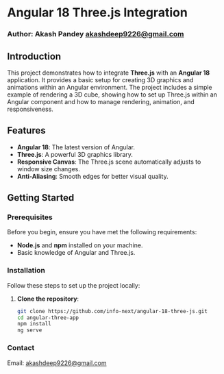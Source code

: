 # Angular 18 Three.js Integration

### Author: Akash Pandey akashdeep9226@gmail.com

## Introduction

This project demonstrates how to integrate **Three.js** with an **Angular 18** application. It provides a basic setup for creating 3D graphics and animations within an Angular environment. The project includes a simple example of rendering a 3D cube, showing how to set up Three.js within an Angular component and how to manage rendering, animation, and responsiveness.

## Features

- **Angular 18**: The latest version of Angular.
- **Three.js**: A powerful 3D graphics library.
- **Responsive Canvas**: The Three.js scene automatically adjusts to window size changes.
- **Anti-Aliasing**: Smooth edges for better visual quality.

## Getting Started

### Prerequisites

Before you begin, ensure you have met the following requirements:

- **Node.js** and **npm** installed on your machine.
- Basic knowledge of Angular and Three.js.

### Installation

Follow these steps to set up the project locally:

1. **Clone the repository**:
   ```bash
   git clone https://github.com/info-next/angular-18-three-js.git
   cd angular-three-app
   npm install
   ng serve

### Contact   
   Email: akashdeep9226@gmail.com